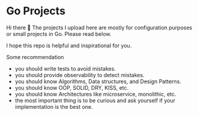 # Go Projects

Hi there 👋 The projects I upload here are mostly for configuration purposes or small projects in Go. Please read below.

I hope this repo is helpful and inspirational for you.

Some recommendation
- you should write tests to avoid mistakes.
- you should provide observability to detect mistakes.
- you should know Algorithms, Data structures, and Design Patterns.
- you should know OOP, SOLID, DRY, KISS, etc.
- you should know Architectures like microservice, monolithic, etc.
- the most important thing is to be curious and ask yourself if your implementation is the best one.